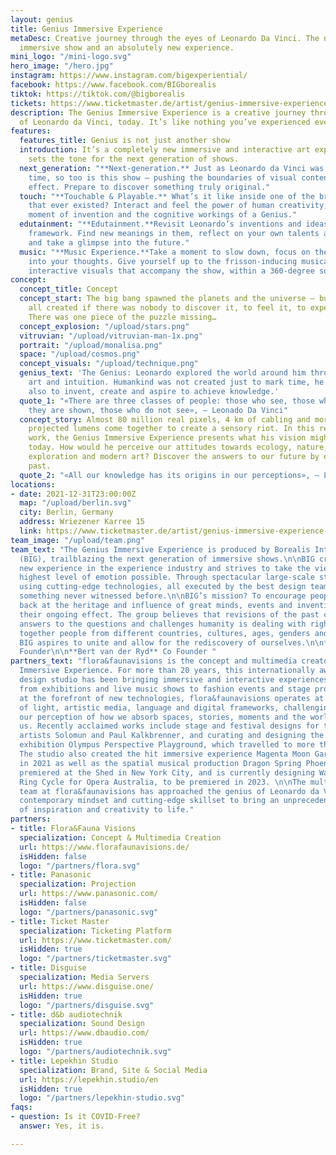 ```yaml
---
layout: genius
title: Genius Immersive Experience
metaDesc: Creative journey through the eyes of Leonardo Da Vinci. The next-generation
  immersive show and an absolutely new experience.
mini_logo: "/mini-logo.svg"
hero_image: "/hero.jpg"
instagram: https://www.instagram.com/bigexperiential/
facebook: https://www.facebook.com/BIGborealis
tiktok: https://tiktok.com/@bigborealis
tickets: https://www.ticketmaster.de/artist/genius-immersive-experience-tickets/1111663
description: The Genius Immersive Experience is a creative journey through the eyes
  of Leonardo da Vinci, today. It’s like nothing you’ve experienced ever before.
features:
  features_title: Genius is not just another show
  introduction: It’s a completely new immersive and interactive art experience that
    sets the tone for the next generation of shows.
  next_generation: "**Next-generation.** Just as Leonardo da Vinci was ahead of his
    time, so too is this show – pushing the boundaries of visual content to astonishing
    effect. Prepare to discover something truly original."
  touch: "**Touchable & Playable.** What’s it like inside one of the brightest minds
    that ever existed? Interact and feel the power of human creativity, the light-bulb
    moment of invention and the cognitive workings of a Genius."
  edutainment: "**Edutainment.**Revisit Leonardo’s inventions and ideas within a modern
    framework. Find new meanings in them, reflect on your own talents and endeavours,
    and take a glimpse into the future."
  music: "**Music Experience.**Take a moment to slow down, focus on the now and tune
    into your thoughts. Give yourself up to the frisson-inducing musical score and
    interactive visuals that accompany the show, within a 360-degree soundscape."
concept:
  concept_title: Concept
  concept_start: The big bang spawned the planets and the universe – but why was it
    all created if there was nobody to discover it, to feel it, to experience it?
    There was one piece of the puzzle missing…
  concept_explosion: "/upload/stars.png"
  vitruvian: "/upload/vitruvian-man-1x.png"
  portrait: "/upload/monalisa.png"
  space: "/upload/cosmos.png"
  concept_visuals: "/upload/technique.png"
  genius_text: 'The Genius: Leonardo explored the world around him through science,
    art and intuition. Humankind was not created just to mark time, he realised, but
    also to invent, create and aspire to achieve knowledge.'
  quote_1: "«There are three classes of people: those who see, those who see when
    they are shown, those who do not see», — Leonado Da Vinci"
  concept_story: Almost 80 million real pixels, 4 km of cabling and more than 350,000
    projected lumens come together to create a sensory riot. In this revision of Leonardo’s
    work, the Genius Immersive Experience presents what his vision might have been
    today. How would he perceive our attitudes towards ecology, nature, science, space
    exploration and modern art? Discover the answers to our future by examining our
    past.
  quote_2: "«All our knowledge has its origins in our perceptions», — Leonado Da Vinci"
locations:
- date: 2021-12-31T23:00:00Z
  map: "/upload/berlin.svg"
  city: Berlin, Germany
  address: Wriezener Karree 15
  link: https://www.ticketmaster.de/artist/genius-immersive-experience-tickets/1111663
team_image: "/upload/team.png"
team_text: "The Genius Immersive Experience is produced by Borealis Interactive Group
  (BIG), trailblazing the next generation of immersive shows.\n\nBIG creates an entirely
  new experience in the experience industry and strives to take the viewer to the
  highest level of emotion possible. Through spectacular large-scale story-telling
  using cutting-edge technologies, all executed by the best design teams, it achieves
  something never witnessed before.\n\nBIG’s mission? To encourage people to look
  back at the heritage and influence of great minds, events and inventions, and reconsider
  their ongoing effect. The group believes that revisions of the past can provide
  answers to the questions and challenges humanity is dealing with right now. By bringing
  together people from different countries, cultures, ages, genders and backgrounds,
  BIG aspires to unite and allow for the rediscovery of ourselves.\n\n**Jeffrey Jah**
  Founder\n\n**Bert van der Ryd** Co Founder "
partners_text: "flora&faunavisions is the concept and multimedia creator for the Genius
  Immersive Experience. For more than 20 years, this internationally award-winning
  design studio has been bringing immersive and interactive experiences to life –
  from exhibitions and live music shows to fashion events and stage productions. \n\nAlways
  at the forefront of new technologies, flora&faunavisions operates at the intersection
  of light, artistic media, language and digital frameworks, challenging and enriching
  our perception of how we absorb spaces, stories, moments and the world that surrounds
  us. Recently acclaimed works include stage and festival designs for the electronic
  artists Solomun and Paul Kalkbrenner, and curating and designing the interactive
  exhibition Olympus Perspective Playground, which travelled to more than 10 countries.
  The studio also created the hit immersive experience Magenta Moon Garden in Berlin
  in 2021 as well as the spatial musical production Dragon Spring Phoenix Rise, which
  premiered at the Shed in New York City, and is currently designing Wagner’s The
  Ring Cycle for Opera Australia, to be premiered in 2023. \n\nThe multidisciplinary
  team at flora&faunavisions has approached the genius of Leonardo da Vinci with a
  contemporary mindset and cutting-edge skillset to bring an unprecedented outburst
  of inspiration and creativity to life."
partners:
- title: Flora&Fauna Visions
  specialization: Concept & Multimedia Creation
  url: https://www.florafaunavisions.de/
  isHidden: false
  logo: "/partners/flora.svg"
- title: Panasonic
  specialization: Projection
  url: https://www.panasonic.com/
  isHidden: false
  logo: "/partners/panasonic.svg"
- title: Ticket Master
  specialization: Ticketing Platform
  url: https://www.ticketmaster.com/
  isHidden: true
  logo: "/partners/ticketmaster.svg"
- title: Disguise
  specialization: Media Servers
  url: https://www.disguise.one/
  isHidden: true
  logo: "/partners/disguise.svg"
- title: d&b audiotechnik
  specialization: Sound Design
  url: https://www.dbaudio.com/
  isHidden: true
  logo: "/partners/audiotechnik.svg"
- title: Lepekhin Studio
  specialization: Brand, Site & Social Media
  url: https://lepekhin.studio/en
  isHidden: true
  logo: "/partners/lepekhin-studio.svg"
faqs:
- question: Is it COVID-Free?
  answer: Yes, it is.

---
```

